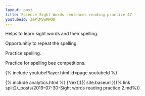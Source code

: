 ```yaml
---
layout: post
title: Science Sight Words sentences reading practice 47
youtubeId: 3mPlMVwRHOU
---
```

 
 
Helps to learn sight words and their spelling.

Opportunitiy to repeat the spelling. 

Practice spelling. 
 
Practice for spelling bee competitions. 
 
{% include youtubePlayer.html id=page.youtubeId %}
 
 
{% include analytics.html %} 
[Next]({{ site.baseurl }}{% link  split2/_posts/2019-07-30-Sight words reading practice 2.md%})
 
